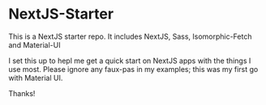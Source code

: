 # NextJS-Starter
This is a NextJS starter repo. It includes NextJS, Sass, Isomorphic-Fetch and Material-UI

I set this up to hepl me get a quick start on NextJS apps with the things I use most. Please ignore any faux-pas in my 
examples; this was my first go with Material UI.

Thanks!
